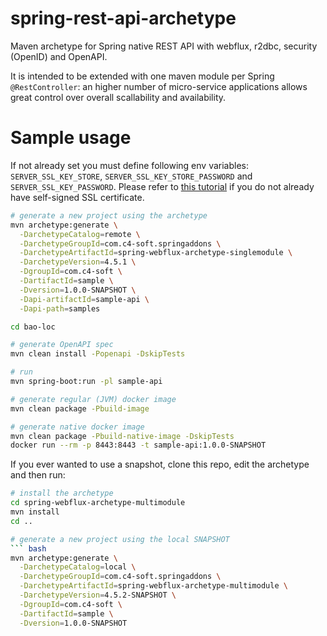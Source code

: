 # spring-rest-api-archetype
Maven archetype for Spring native REST API with webflux, r2dbc, security (OpenID) and OpenAPI.

It is intended to be extended with one maven module per Spring `@RestController`: an higher number of micro-service applications allows great control over overall scallability and availability.

# Sample usage
If not already set you must define following env variables: `SERVER_SSL_KEY_STORE`, `SERVER_SSL_KEY_STORE_PASSWORD` and `SERVER_SSL_KEY_PASSWORD`. Please refer to [this tutorial](https://github.com/ch4mpy/self-signed-certificate-generation) if you do not already have self-signed SSL certificate.

``` bash
# generate a new project using the archetype
mvn archetype:generate \
  -DarchetypeCatalog=remote \
  -DarchetypeGroupId=com.c4-soft.springaddons \
  -DarchetypeArtifactId=spring-webflux-archetype-singlemodule \
  -DarchetypeVersion=4.5.1 \
  -DgroupId=com.c4-soft \
  -DartifactId=sample \
  -Dversion=1.0.0-SNAPSHOT \
  -Dapi-artifactId=sample-api \
  -Dapi-path=samples

cd bao-loc

# generate OpenAPI spec
mvn clean install -Popenapi -DskipTests

# run
mvn spring-boot:run -pl sample-api

# generate regular (JVM) docker image
mvn clean package -Pbuild-image

# generate native docker image
mvn clean package -Pbuild-native-image -DskipTests
docker run --rm -p 8443:8443 -t sample-api:1.0.0-SNAPSHOT
```

If you ever wanted to use a snapshot, clone this repo, edit the archetype and then run:
``` bash
# install the archetype
cd spring-webflux-archetype-multimodule
mvn install
cd ..

# generate a new project using the local SNAPSHOT
``` bash
mvn archetype:generate \
  -DarchetypeCatalog=local \
  -DarchetypeGroupId=com.c4-soft.springaddons \
  -DarchetypeArtifactId=spring-webflux-archetype-multimodule \
  -DarchetypeVersion=4.5.2-SNAPSHOT \
  -DgroupId=com.c4-soft \
  -DartifactId=sample \
  -Dversion=1.0.0-SNAPSHOT
```
